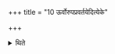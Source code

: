 +++
title = "10 ऊर्वोरुपप्रवर्तयेदित्येके"

+++

<details><summary>थिते</summary>

ऊर्वोरुपप्रवर्तयेदित्येके १०
</details>
